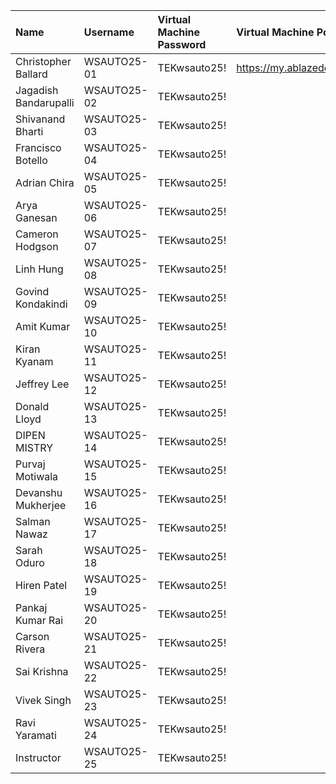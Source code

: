 | Name                          | Username     | Virtual Machine Password | Virtual Machine Portal       |
|:------------------------------|:-------------|:-------------------------|:-----------------------------|
| Christopher Ballard           | WSAUTO25-01  | TEKwsauto25!             | https://my.ablazedesktop.com |
| Jagadish Bandarupalli         | WSAUTO25-02  | TEKwsauto25!             |                              |
| Shivanand Bharti              | WSAUTO25-03  | TEKwsauto25!             |                              |
| Francisco Botello             | WSAUTO25-04  | TEKwsauto25!             |                              |
| Adrian Chira                  | WSAUTO25-05  | TEKwsauto25!             |                              |
| Arya Ganesan                  | WSAUTO25-06  | TEKwsauto25!             |                              |
| Cameron Hodgson               | WSAUTO25-07  | TEKwsauto25!             |                              |
| Linh Hung                     | WSAUTO25-08  | TEKwsauto25!             |                              |
| Govind Kondakindi             | WSAUTO25-09  | TEKwsauto25!             |                              |
| Amit Kumar                    | WSAUTO25-10  | TEKwsauto25!             |                              |
| Kiran Kyanam                  | WSAUTO25-11  | TEKwsauto25!             |                              |
| Jeffrey Lee                   | WSAUTO25-12  | TEKwsauto25!             |                              |
| Donald Lloyd                  | WSAUTO25-13  | TEKwsauto25!             |                              |
| DIPEN MISTRY                  | WSAUTO25-14  | TEKwsauto25!             |                              |
| Purvaj Motiwala               | WSAUTO25-15  | TEKwsauto25!             |                              |
| Devanshu Mukherjee            | WSAUTO25-16  | TEKwsauto25!             |                              |
| Salman Nawaz                  | WSAUTO25-17  | TEKwsauto25!             |                              |
| Sarah Oduro                   | WSAUTO25-18  | TEKwsauto25!             |                              |
| Hiren Patel                   | WSAUTO25-19  | TEKwsauto25!             |                              |
| Pankaj Kumar Rai              | WSAUTO25-20  | TEKwsauto25!             |                              |
| Carson Rivera                 | WSAUTO25-21  | TEKwsauto25!             |                              |
| Sai Krishna                   | WSAUTO25-22  | TEKwsauto25!             |                              |
| Vivek Singh                   | WSAUTO25-23  | TEKwsauto25!             |                              |
| Ravi Yaramati                 | WSAUTO25-24  | TEKwsauto25!             |                              |
| Instructor                    | WSAUTO25-25  | TEKwsauto25!             |                              |
